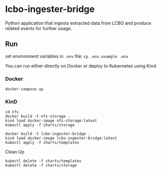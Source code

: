 # lcbo-ingester-bridge
Python application that ingests extracted data from LCBO and produce related events for further usage.

## Run

set environment variables in `.env` file: `cp .env.example .env`

You can run either directly on Docker or deploy to Kubernetes using Kind.

### Docker

```
docker-compose up
```

### KinD

```
cd nfs
docker build -t nfs-storage .
kind load docker-image nfs-storage:latest
kubectl apply -f charts/storage

docker build -t lcbo-ingester-bridge .
kind load docker-image lcbo-ingester-bridge:latest
kubectl apply -f charts/templates
```
Clean Up
```
kubectl delete -f charts/templates
kubectl delete -f charts/storage
```

